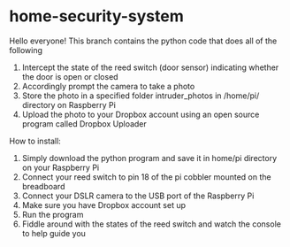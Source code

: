 # home-security-system

Hello everyone!
This branch contains the python code that does all of the following
1. Intercept the state of the reed switch (door sensor) indicating whether the door is open or closed
2. Accordingly prompt the camera to take a photo 
3. Store the photo in a specified folder intruder_photos in /home/pi/ directory on Raspberry Pi
4. Upload the photo to your Dropbox account using an open source program called Dropbox Uploader

How to install:
1. Simply download the python program and save it in home/pi directory on your Raspberry Pi
2. Connect your reed switch to pin 18 of the pi cobbler mounted on the breadboard
3. Connect your DSLR camera to the USB port of the Raspberry Pi
4. Make sure you have Dropbox account set up 
4. Run the program
5. Fiddle around with the states of the reed switch and watch the console to help guide you


